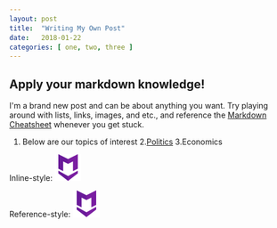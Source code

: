 ```yaml
---
layout: post
title:  "Writing My Own Post"
date:   2018-01-22
categories: [ one, two, three ]
---
```


## Apply your markdown knowledge!

I'm a brand new post and can be about anything you want. Try playing around with lists, links, images, and etc., and reference the [Markdown Cheatsheet](https://github.com/mnyrop/nycdh-jekyll/blob/master/docs/markdown-cheatsheet.md) whenever you get stuck.

1. Below are our topics of interest 
2.[Politics](www.eluniversal.com.mx)
3.Economics 

Inline-style:
![alt text](https://github.com/adam-p/markdown-here/raw/master/src/common/images/icon48.png "Logo Title Text 1")

Reference-style:
![alt text][logo]

[logo]: https://github.com/adam-p/markdown-here/raw/master/src/common/images/icon48.png "Logo Title Text 2"
